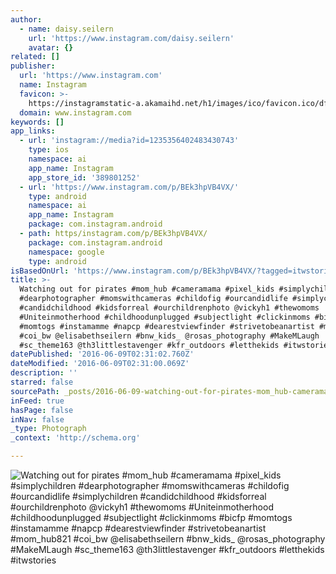```yaml
---
author:
  - name: daisy.seilern
    url: 'https://www.instagram.com/daisy.seilern'
    avatar: {}
related: []
publisher:
  url: 'https://www.instagram.com'
  name: Instagram
  favicon: >-
    https://instagramstatic-a.akamaihd.net/h1/images/ico/favicon.ico/dfa85bb1fd63.ico
  domain: www.instagram.com
keywords: []
app_links:
  - url: 'instagram://media?id=1235356402483430743'
    type: ios
    namespace: ai
    app_name: Instagram
    app_store_id: '389801252'
  - url: 'https://www.instagram.com/p/BEk3hpVB4VX/'
    type: android
    namespace: ai
    app_name: Instagram
    package: com.instagram.android
  - path: https/instagram.com/p/BEk3hpVB4VX/
    package: com.instagram.android
    namespace: google
    type: android
isBasedOnUrl: 'https://www.instagram.com/p/BEk3hpVB4VX/?tagged=itwstories'
title: >-
  Watching out for pirates #mom_hub #cameramama #pixel_kids #simplychildren
  #dearphotographer #momswithcameras #childofig #ourcandidlife #simplychildren
  #candidchildhood #kidsforreal #ourchildrenphoto @vickyh1 #thewomoms
  #Uniteinmotherhood #childhoodunplugged #subjectlight #clickinmoms #bicfp
  #momtogs #instamamme #napcp #dearestviewfinder #strivetobeanartist #mom_hub821
  #coi_bw @elisabethseilern #bnw_kids_ @rosas_photography #MakeMLaugh
  #sc_theme163 @th3littlestavenger #kfr_outdoors #letthekids #itwstories
datePublished: '2016-06-09T02:31:02.760Z'
dateModified: '2016-06-09T02:31:00.069Z'
description: ''
starred: false
sourcePath: _posts/2016-06-09-watching-out-for-pirates-mom_hub-cameramama-pixel_kids-s.md
inFeed: true
hasPage: false
inNav: false
_type: Photograph
_context: 'http://schema.org'

---
```

![Watching out for pirates #mom_hub #cameramama #pixel_kids #simplychildren #dearphotographer #momswithcameras #childofig #ourcandidlife #simplychildren #candidchildhood #kidsforreal #ourchildrenphoto @vickyh1 #thewomoms #Uniteinmotherhood #childhoodunplugged #subjectlight #clickinmoms #bicfp #momtogs #instamamme #napcp #dearestviewfinder #strivetobeanartist #mom_hub821 #coi_bw @elisabethseilern #bnw_kids_ @rosas_photography #MakeMLaugh #sc_theme163 @th3littlestavenger #kfr_outdoors #letthekids #itwstories](https://scontent.cdninstagram.com/t51.2885-15/s640x640/sh0.08/e35/12959941_1766648313565842_1689763146_n.jpg?ig_cache_key=MTIzNTM1NjQwMjQ4MzQzMDc0Mw%3D%3D.2)
